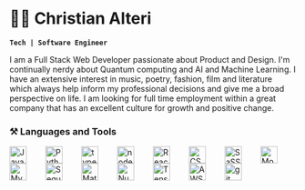 # 👨‍💻 Christian Alteri

**`Tech | Software Engineer `**

<!-- Bio -->
I am a Full Stack Web Developer passionate about Product and Design. I'm continually nerdy about Quantum computing and AI and Machine Learning. I have an extensive interest in music, poetry, fashion, film and literature which always help inform my professional decisions and give me a broad perspective on life. I am looking for full time employment within a great company that has an excellent culture for growth and positive change.

<!-- Development Tool and Language Icons -->
### ⚒️ Languages and Tools
<img align="left" alt="Javascript" width="30px" style="padding-right:30px;" src="https://cdn.jsdelivr.net/gh/devicons/devicon/icons/javascript/javascript-original.svg"/>
<img align="left" alt="Python" width="30px" style="padding-right:30px;" src="https://cdn.jsdelivr.net/gh/devicons/devicon/icons/python/python-original.svg"/>
<img align="left" alt="typescript" width="30px" style="padding-right:30px;" src="https://cdn-icons-png.flaticon.com/512/5968/5968381.png"/>
<img align="left" alt="nodeJS" width="30px" style="padding-right:30px;" src="https://static-00.iconduck.com/assets.00/node-js-icon-454x512-nztofx17.png"/>
<img align="left" alt="React" width="30px" style="padding-right:30px;"  src="https://cdn.jsdelivr.net/gh/devicons/devicon/icons/react/react-original.svg"  />
<img align="left" alt="CSS" width="30px" style="padding-right:30px;" src="https://cdn.jsdelivr.net/gh/devicons/devicon/icons/css3/css3-original.svg"/>
<img align="left" alt="SaSS" width="30px" style="padding-right:30px;" src="https://cdn.jsdelivr.net/gh/devicons/devicon/icons/sass/sass-original.svg"  />
<img align="left" alt="MongoDB" width="30px" style="padding-right:30px;" src="https://cdn.jsdelivr.net/gh/devicons/devicon/icons/mongodb/mongodb-original.svg" />
<img align="left" alt="MySQL" width="30px" style="padding-right:30px;" src="https://cdn.jsdelivr.net/gh/devicons/devicon/icons/mysql/mysql-original.svg" />
<img align="left" alt="Sequelize" width="30px" style="padding-right:30px;" src="https://cdn.jsdelivr.net/gh/devicons/devicon/icons/sequelize/sequelize-original.svg"  />
<img align="left" alt="Matlab" width="30px" style="padding-right:30px;" src="https://cdn.jsdelivr.net/gh/devicons/devicon/icons/matlab/matlab-original.svg" />
<img align="left" alt="Numpy" width="30px" style="padding-right:30px;" src="https://cdn.jsdelivr.net/gh/devicons/devicon/icons/numpy/numpy-original.svg" />
<img align="left" alt="Tensorflow" width="30px" style="padding-right:30px;" src="https://cdn.jsdelivr.net/gh/devicons/devicon/icons/tensorflow/tensorflow-original.svg"  />
<img align="left" alt="AWS" width="30px" style="padding-right:30px;" src="https://cdn.jsdelivr.net/gh/devicons/devicon/icons/amazonwebservices/amazonwebservices-original.svg" />
<img align="left" alt="git" width="30px" style="padding-right:30px;" src="https://cdn.jsdelivr.net/gh/devicons/devicon/icons/git/git-original.svg"/>


